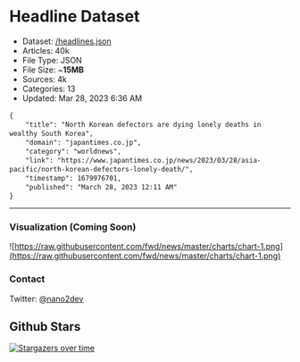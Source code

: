 # Headline Dataset

- Dataset: [/headlines.json](https://raw.githubusercontent.com/fwd/news/master/headlines.json) 
- Articles: 40k
- File Type: JSON
- File Size: ~**15MB**
- Sources: 4k
- Categories: 13
- Updated: Mar 28, 2023 6:36 AM

```
{
    "title": "North Korean defectors are dying lonely deaths in wealthy South Korea",
    "domain": "japantimes.co.jp",
    "category": "worldnews",
    "link": "https://www.japantimes.co.jp/news/2023/03/28/asia-pacific/north-korean-defectors-lonely-death/",
    "timestamp": 1679976701,
    "published": "March 28, 2023 12:11 AM"
}
```

---

### Visualization (Coming Soon)

![https://raw.githubusercontent.com/fwd/news/master/charts/chart-1.png](https://raw.githubusercontent.com/fwd/news/master/charts/chart-1.png)

### Contact 

Twitter: [@nano2dev](https://twitter.com/nano2dev)

## Github Stars

[![Stargazers over time](https://starchart.cc/fwd/news.svg)](https://starchart.cc/fwd/news)
